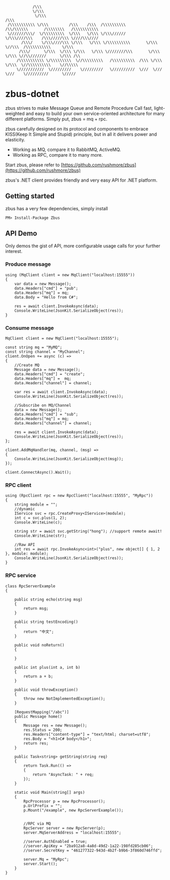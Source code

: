                 /\\\                                                                                            
                \/\\\                                                                                           
                 \/\\\                                                                          /\\\            
     /\\\\\\\\\\\ \/\\\         /\\\    /\\\  /\\\\\\\\\\        /\\/\\\\\\       /\\\\\\\\   /\\\\\\\\\\\      
     \///////\\\/  \/\\\\\\\\\  \/\\\   \/\\\ \/\\\//////        \/\\\////\\\    /\\\/////\\\ \////\\\////      
           /\\\/    \/\\\////\\\ \/\\\   \/\\\ \/\\\\\\\\\\       \/\\\  \//\\\  /\\\\\\\\\\\     \/\\\         
          /\\\/      \/\\\  \/\\\ \/\\\   \/\\\ \////////\\\       \/\\\   \/\\\ \//\\///////      \/\\\ /\\    
         /\\\\\\\\\\\ \/\\\\\\\\\  \//\\\\\\\\\   /\\\\\\\\\\  /\\\ \/\\\   \/\\\  \//\\\\\\\\\\    \//\\\\\    
         \///////////  \/////////    \/////////   \//////////  \///  \///    \///    \//////////      \/////  
         
# zbus-dotnet

zbus strives to make Message Queue and Remote Procedure Call fast, light-weighted and easy to build your own service-oriented architecture for many different platforms. Simply put, zbus = mq + rpc.

zbus carefully designed on its protocol and components to embrace KISS(Keep It Simple and Stupid) principle, but in all it delivers power and elasticity. 

- Working as MQ, compare it to RabbitMQ, ActiveMQ.
- Working as RPC, compare it to many more.

Start zbus, please refer to [https://github.com/rushmore/zbus](https://github.com/rushmore/zbus) 

zbus's .NET client provides friendly and very easy API for .NET platform.

## Getting started

zbus has a very few dependencies, simply install

    PM> Install-Package Zbus

## API Demo

Only demos the gist of API, more configurable usage calls for your further interest.

### Produce message

    using (MqClient client = new MqClient("localhost:15555"))
    {   
        var data = new Message();
        data.Headers["cmd"] = "pub";
        data.Headers["mq"] = mq;
        data.Body = "Hello from C#";

        res = await client.InvokeAsync(data);
        Console.WriteLine(JsonKit.SerializeObject(res));
    } 



### Consume message

    MqClient client = new MqClient("localhost:15555");

    const string mq = "MyMQ";
    const string channel = "MyChannel";
    client.OnOpen += async (c) =>
    {
        //Create MQ
        Message data = new Message();
        data.Headers["cmd"] = "create";
        data.Headers["mq"] =  mq;
        data.Headers["channel"] = channel;
            
        var res = await client.InvokeAsync(data);
        Console.WriteLine(JsonKit.SerializeObject(res));

        //Subscribe on MQ/Channel
        data = new Message();
        data.Headers["cmd"] = "sub";
        data.Headers["mq"] = mq;
        data.Headers["channel"] = channel;

        res = await client.InvokeAsync(data);
        Console.WriteLine(JsonKit.SerializeObject(res));
    };

    client.AddMqHandler(mq, channel, (msg) =>
    {
        Console.WriteLine(JsonKit.SerializeObject(msg));
    });

    client.ConnectAsync().Wait();

### RPC client

    using (RpcClient rpc = new RpcClient("localhost:15555", "MyRpc"))
    { 
        string module = "";   
        //dynamic
        IService svc = rpc.CreateProxy<IService>(module);
        int c = svc.plus(1, 2);
        Console.WriteLine(c);

        string str = await svc.getString("hong"); //support remote await!
        Console.WriteLine(str);

        //Raw API
        int res = await rpc.InvokeAsync<int>("plus", new object[] { 1, 2 }, module: module);
        Console.WriteLine(JsonKit.SerializeObject(res)); 
    } 

### RPC service

    class RpcServerExample
    {
        
        public string echo(string msg)
        {
            return msg;
        }

        public string testEncoding()
        {
            return "中文";
        }

        public void noReturn()
        {

        }

        public int plus(int a, int b)
        {
            return a + b;
        }

        public void throwException()
        {
            throw new NotImplementedException();
        }

        [RequestMapping("/abc")]
        public Message home()
        {
            Message res = new Message();
            res.Status = 200;
            res.Headers["content-type"] = "text/html; charset=utf8";
            res.Body = "<h1>C# body</h1>";
            return res;
        }

        public Task<string> getString(string req)
        {
            return Task.Run(() =>
            {
                return "AsyncTask: " + req;
            });
        }

        static void Main(string[] args)
        {
            RpcProcessor p = new RpcProcessor();
            p.UrlPrefix = "";
            p.Mount("/example", new RpcServerExample());


            //RPC via MQ
            RpcServer server = new RpcServer(p);
            server.MqServerAddress = "localhost:15555";

            //server.AuthEnabled = true;
            //server.ApiKey = "2ba912a8-4a8d-49d2-1a22-198fd285cb06";
            //server.SecretKey = "461277322-943d-4b2f-b9b6-3f860d746ffd";

            server.Mq = "MyRpc"; 
            server.Start(); 
        } 
    }